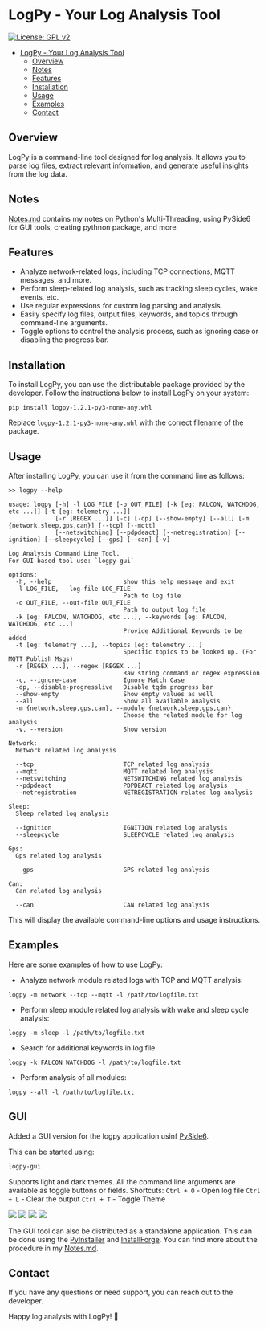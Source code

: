 # LogPy - Your Log Analysis Tool

[![License: GPL v2](https://img.shields.io/badge/License-GPL_v2-blue.svg)](https://www.gnu.org/licenses/old-licenses/gpl-2.0.en.html)

- [LogPy - Your Log Analysis Tool](#logpy---your-log-analysis-tool)
  * [Overview](#overview)
  * [Notes](#notes)
  * [Features](#features)
  * [Installation](#installation)
  * [Usage](#usage)
  * [Examples](#examples)
  * [Contact](#contact)

<!-- <small><i><a href='http://ecotrust-canada.github.io/markdown-toc/'>Table of contents generated with markdown-toc</a></i></small> -->

## Overview

LogPy is a command-line tool designed for log analysis. It allows you to parse log files, extract relevant information, and generate useful insights from the log data.

## Notes
[Notes.md](Notes.md) contains my notes on Python's Multi-Threading, using PySide6 for GUI tools, creating pythnon package, and more.   

## Features

- Analyze network-related logs, including TCP connections, MQTT messages, and more.
- Perform sleep-related log analysis, such as tracking sleep cycles, wake events, etc.
- Use regular expressions for custom log parsing and analysis.
- Easily specify log files, output files, keywords, and topics through command-line arguments.
- Toggle options to control the analysis process, such as ignoring case or disabling the progress bar.

## Installation

To install LogPy, you can use the distributable package provided by the developer. Follow the instructions below to install LogPy on your system:

```
pip install logpy-1.2.1-py3-none-any.whl
```

Replace `logpy-1.2.1-py3-none-any.whl` with the correct filename of the package.

## Usage

After installing LogPy, you can use it from the command line as follows:

```
>> logpy --help

usage: logpy [-h] -l LOG_FILE [-o OUT_FILE] [-k [eg: FALCON, WATCHDOG, etc ...]] [-t [eg: telemetry ...]]
             [-r [REGEX ...]] [-c] [-dp] [--show-empty] [--all] [-m {network,sleep,gps,can}] [--tcp] [--mqtt]
             [--netswitching] [--pdpdeact] [--netregistration] [--ignition] [--sleepcycle] [--gps] [--can] [-v]

Log Analysis Command Line Tool.
For GUI based tool use: `logpy-gui`

options:
  -h, --help                    show this help message and exit
  -l LOG_FILE, --log-file LOG_FILE
                                Path to log file
  -o OUT_FILE, --out-file OUT_FILE
                                Path to output log file
  -k [eg: FALCON, WATCHDOG, etc ...], --keywords [eg: FALCON, WATCHDOG, etc ...]
                                Provide Additional Keywords to be added
  -t [eg: telemetry ...], --topics [eg: telemetry ...]
                                Specific topics to be looked up. (For MQTT Publish Msgs)
  -r [REGEX ...], --regex [REGEX ...]
                                Raw string command or regex expression
  -c, --ignore-case             Ignore Match Case
  -dp, --disable-progresslive   Disable tqdm progress bar
  --show-empty                  Show empty values as well
  --all                         Show all available analysis
  -m {network,sleep,gps,can}, --module {network,sleep,gps,can}
                                Choose the related module for log analysis
  -v, --version                 Show version

Network:
  Network related log analysis

  --tcp                         TCP related log analysis
  --mqtt                        MQTT related log analysis
  --netswitching                NETSWITCHING related log analysis
  --pdpdeact                    PDPDEACT related log analysis
  --netregistration             NETREGISTRATION related log analysis

Sleep:
  Sleep related log analysis

  --ignition                    IGNITION related log analysis
  --sleepcycle                  SLEEPCYCLE related log analysis

Gps:
  Gps related log analysis

  --gps                         GPS related log analysis

Can:
  Can related log analysis

  --can                         CAN related log analysis
```

This will display the available command-line options and usage instructions.

## Examples

Here are some examples of how to use LogPy:

- Analyze network module related logs with TCP and MQTT analysis:
```
logpy -m network --tcp --mqtt -l /path/to/logfile.txt
```

- Perform sleep module related log analysis with wake and sleep cycle analysis:
```
logpy -m sleep -l /path/to/logfile.txt
```

- Search for additional keywords in log file
```
logpy -k FALCON WATCHDOG -l /path/to/logfile.txt
```

- Perform analysis of all modules:
```
logpy --all -l /path/to/logfile.txt
```

<!-- - Analyze logs using custom regular expressions:
```bash
logpy --regex pubresponse "\+QMTPUB: (\d),(\d)" -l /path/to/logfile.txt
``` -->

## GUI
Added a GUI version for the logpy application usinf [PySide6](https://doc.qt.io/qtforpython-6/index.html).

This can be started using:
```sh
logpy-gui
```
Supports light and dark themes.
All the command line arguments are available as toggle buttons or fields.
Shortcuts:
`Ctrl + O` - Open log file
`Ctrl + L` - Clear the output
`Ctrl + T` - Toggle Theme

![](media/image.png)
![](media/image-1.png)
![](media/image-2.png)
![](media/image-3.png)

The GUI tool can also be distributed as a standalone application. This can be done using the [PyInstaller](https://www.pyinstaller.org/) and [InstallForge](https://installforge.net/). You can find more about the procedure in my [Notes.md](Notes.md#creating-executable-python-package-for-pyside6).



## Contact

If you have any questions or need support, you can reach out to the developer.

Happy log analysis with LogPy! 🚀